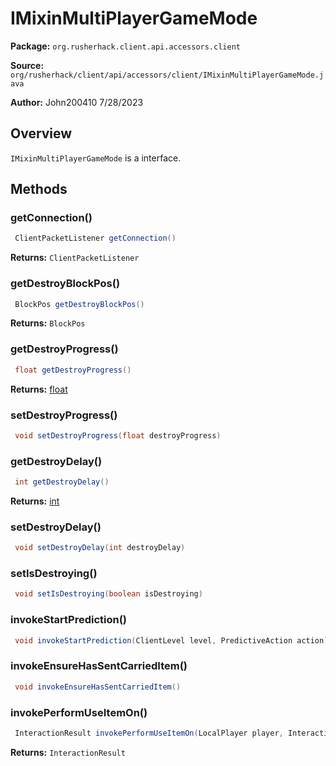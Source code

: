 # IMixinMultiPlayerGameMode

**Package:** `org.rusherhack.client.api.accessors.client`

**Source:** `org/rusherhack/client/api/accessors/client/IMixinMultiPlayerGameMode.java`

**Author:** John200410 7/28/2023



## Overview

`IMixinMultiPlayerGameMode` is a interface.

## Methods

### getConnection()

```java
 ClientPacketListener getConnection()
```

**Returns:** `ClientPacketListener`

### getDestroyBlockPos()

```java
 BlockPos getDestroyBlockPos()
```

**Returns:** `BlockPos`

### getDestroyProgress()

```java
 float getDestroyProgress()
```

**Returns:** [float](https://docs.oracle.com/en/java/javase/21/docs/api/java.base/java/lang/Float.html)

### setDestroyProgress()

```java
 void setDestroyProgress(float destroyProgress)
```

### getDestroyDelay()

```java
 int getDestroyDelay()
```

**Returns:** [int](https://docs.oracle.com/en/java/javase/21/docs/api/java.base/java/lang/Integer.html)

### setDestroyDelay()

```java
 void setDestroyDelay(int destroyDelay)
```

### setIsDestroying()

```java
 void setIsDestroying(boolean isDestroying)
```

### invokeStartPrediction()

```java
 void invokeStartPrediction(ClientLevel level, PredictiveAction action)
```

### invokeEnsureHasSentCarriedItem()

```java
 void invokeEnsureHasSentCarriedItem()
```

### invokePerformUseItemOn()

```java
 InteractionResult invokePerformUseItemOn(LocalPlayer player, InteractionHand hand, BlockHitResult result)
```

**Returns:** `InteractionResult`

